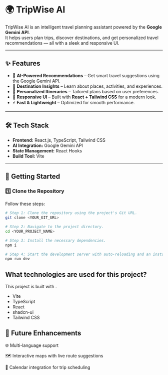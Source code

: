 # 🌍 TripWise AI

TripWise AI is an intelligent travel planning assistant powered by the **Google Gemini API**.  
It helps users plan trips, discover destinations, and get personalized travel recommendations — all with a sleek and responsive UI.

---

## ✨ Features

- 🧠 **AI-Powered Recommendations** – Get smart travel suggestions using the Google Gemini API.
- 📍 **Destination Insights** – Learn about places, activities, and experiences.
- 🎯 **Personalized Itineraries** – Tailored plans based on user preferences.
- 📱 **Responsive UI** – Built with **React + Tailwind CSS** for a modern look.
- ⚡ **Fast & Lightweight** – Optimized for smooth performance.

---

## 🛠️ Tech Stack

- **Frontend:** React.js, TypeScript, Tailwind CSS
- **AI Integration:** Google Gemini API
- **State Management:** React Hooks
- **Build Tool:** Vite

---

## 🚀 Getting Started

### 1️⃣ Clone the Repository
Follow these steps:

```sh
# Step 1: Clone the repository using the project's Git URL.
git clone <YOUR_GIT_URL>

# Step 2: Navigate to the project directory.
cd <YOUR_PROJECT_NAME>

# Step 3: Install the necessary dependencies.
npm i

# Step 4: Start the development server with auto-reloading and an instant preview.
npm run dev
```

## What technologies are used for this project?

This project is built with .

- Vite
- TypeScript
- React
- shadcn-ui
- Tailwind CSS

## 📌 Future Enhancements
🌐 Multi-language support

🗺️ Interactive maps with live route suggestions

📅 Calendar integration for trip scheduling
